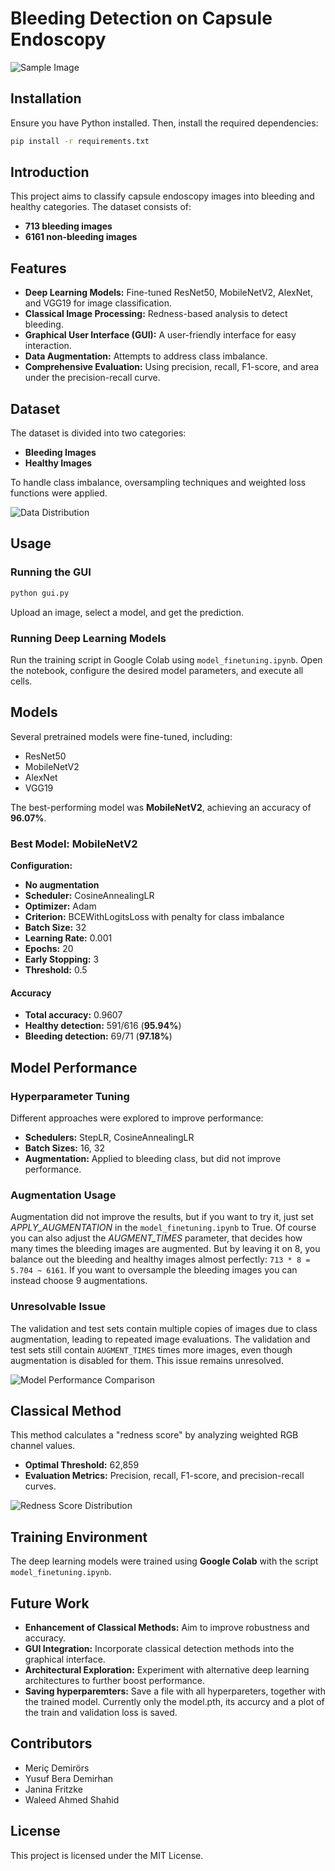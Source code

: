 # Bleeding Detection on Capsule Endoscopy

![Sample Image](path/to/your/image1.png)

## Installation
Ensure you have Python installed. Then, install the required dependencies:
```bash
pip install -r requirements.txt
```

## Introduction
This project aims to classify capsule endoscopy images into bleeding and healthy categories. The dataset consists of:
- **713 bleeding images**
- **6161 non-bleeding images**

## Features
- **Deep Learning Models:** Fine-tuned ResNet50, MobileNetV2, AlexNet, and VGG19 for image classification.
- **Classical Image Processing:** Redness-based analysis to detect bleeding.
- **Graphical User Interface (GUI):** A user-friendly interface for easy interaction.
- **Data Augmentation:** Attempts to address class imbalance.
- **Comprehensive Evaluation:** Using precision, recall, F1-score, and area under the precision-recall curve.

## Dataset
The dataset is divided into two categories:
- **Bleeding Images**
- **Healthy Images**

To handle class imbalance, oversampling techniques and weighted loss functions were applied.

![Data Distribution](path/to/your/image2.png)

## Usage
### Running the GUI
```bash
python gui.py
```
Upload an image, select a model, and get the prediction.

### Running Deep Learning Models
Run the training script in Google Colab using `model_finetuning.ipynb`. Open the notebook, configure the desired model parameters, and execute all cells.

## Models
Several pretrained models were fine-tuned, including:
- ResNet50
- MobileNetV2
- AlexNet
- VGG19

The best-performing model was **MobileNetV2**, achieving an accuracy of **96.07%**.

### Best Model: MobileNetV2
**Configuration:**
- **No augmentation**
- **Scheduler:** CosineAnnealingLR
- **Optimizer:** Adam
- **Criterion:** BCEWithLogitsLoss with penalty for class imbalance
- **Batch Size:** 32
- **Learning Rate:** 0.001
- **Epochs:** 20
- **Early Stopping:** 3
- **Threshold:** 0.5

#### Accuracy
- **Total accuracy:** 0.9607
- **Healthy detection:** 591/616 (**95.94%**)
- **Bleeding detection:** 69/71 (**97.18%**)

## Model Performance
### Hyperparameter Tuning
Different approaches were explored to improve performance:
- **Schedulers:** StepLR, CosineAnnealingLR
- **Batch Sizes:** 16, 32
- **Augmentation:** Applied to bleeding class, but did not improve performance. 

### Augmentation Usage
Augmentation did not improve the results, but if you want to try it, just set *APPLY_AUGMENTATION* in the `model_finetuning.ipynb` to True. Of course you can also adjust the *AUGMENT_TIMES* parameter, that decides how many times the bleeding images are augmented. But by leaving it on 8, you balance out the bleeding and healthy images almost perfectly: `713 * 8 = 5.704 ~ 6161`. If you want to oversample the bleeding images you can instead choose 9 augmentations.

### Unresolvable Issue
The validation and test sets contain multiple copies of images due to class augmentation, leading to repeated image evaluations. The validation and test sets still contain `AUGMENT_TIMES` times more images, even though augmentation is disabled for them. This issue remains unresolved.

![Model Performance Comparison](path/to/your/image3.png)

## Classical Method
This method calculates a "redness score" by analyzing weighted RGB channel values.
- **Optimal Threshold:** 62,859
- **Evaluation Metrics:** Precision, recall, F1-score, and precision-recall curves.

![Redness Score Distribution](path/to/your/image4.png)

## Training Environment
The deep learning models were trained using **Google Colab** with the script `model_finetuning.ipynb`.

## Future Work
- **Enhancement of Classical Methods:** Aim to improve robustness and accuracy.
- **GUI Integration:** Incorporate classical detection methods into the graphical interface.
- **Architectural Exploration:** Experiment with alternative deep learning architectures to further boost performance.
- **Saving hyperparemters:** Save a file with all hyperpareters, together with the trained model. Currently only the model.pth, its accurcy and a plot of the train and validation loss is saved.

## Contributors
- Meriç Demirörs
- Yusuf Bera Demirhan
- Janina Fritzke
- Waleed Ahmed Shahid

## License
This project is licensed under the MIT License.

